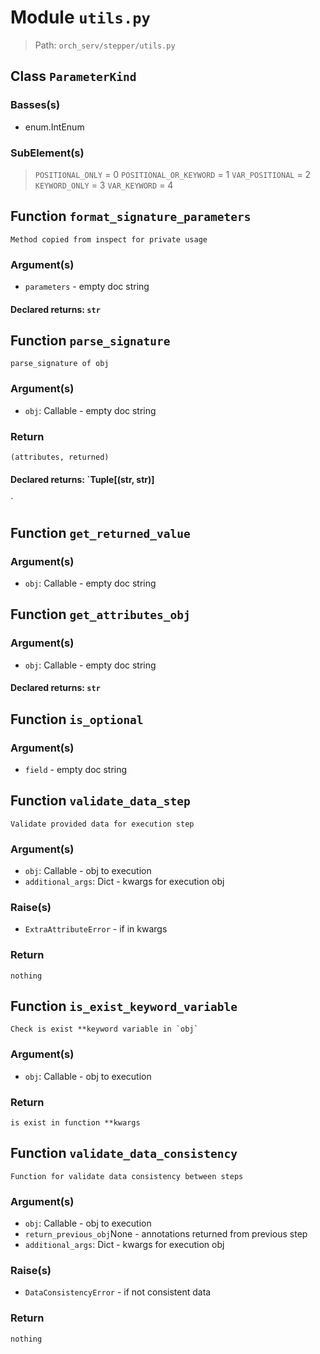 # Module `utils.py`
> Path: `orch_serv/stepper/utils.py`
## Class `ParameterKind`
### Basses(s)
+ enum.IntEnum

### SubElement(s)
 > `POSITIONAL_ONLY` = 0
 > `POSITIONAL_OR_KEYWORD` = 1
 > `VAR_POSITIONAL` = 2
 > `KEYWORD_ONLY` = 3
 > `VAR_KEYWORD` = 4
## Function  `format_signature_parameters`
```text
Method copied from inspect for private usage
```
        
### Argument(s)
+ `parameters` - empty doc string
#### Declared returns: `str`
## Function  `parse_signature`
```text
parse_signature of obj
```
        
### Argument(s)
+ `obj`: Callable - empty doc string
### Return
```text
(attributes, returned)
```
                    
#### Declared returns: `Tuple[(str, str)]
`
## Function  `get_returned_value`
### Argument(s)
+ `obj`: Callable - empty doc string
## Function  `get_attributes_obj`
### Argument(s)
+ `obj`: Callable - empty doc string
#### Declared returns: `str`
## Function  `is_optional`
### Argument(s)
+ `field` - empty doc string
## Function  `validate_data_step`
```text
Validate provided data for execution step
```
        
### Argument(s)
+ `obj`: Callable - obj to execution
+ `additional_args`: Dict - kwargs for execution obj
### Raise(s)
+ `ExtraAttributeError` - if in kwargs
### Return
```text
nothing
```
                    
## Function  `is_exist_keyword_variable`
```text
Check is exist **keyword variable in `obj`
```
        
### Argument(s)
+ `obj`: Callable - obj to execution
### Return
```text
is exist in function **kwargs
```
                    
## Function  `validate_data_consistency`
```text
Function for validate data consistency between steps
```
        
### Argument(s)
+ `obj`: Callable - obj to execution
+ `return_previous_obj`None - annotations returned from previous step
+ `additional_args`: Dict - kwargs for execution obj
### Raise(s)
+ `DataConsistencyError` - if not consistent data
### Return
```text
nothing
```
                    
